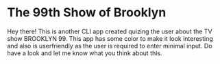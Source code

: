 # The 99th Show of Brooklyn
Hey there!
This is another CLI app created quizing the user about the TV show BROOKLYN 99.
This app has some color to make it look interesting and also is userfriendly as the user is required to enter minimal input.
Do have a look and let me know what you think about this.